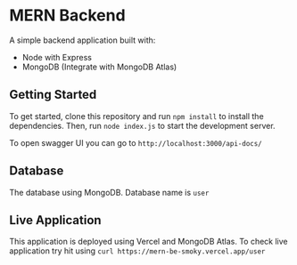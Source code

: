 # MERN Backend

A simple backend application built with:
- Node with Express
- MongoDB (Integrate with MongoDB Atlas)

## Getting Started

To get started, clone this repository and run `npm install` to install the dependencies. Then, run `node index.js` to start the development server.

To open swagger UI you can go to `http://localhost:3000/api-docs/`

## Database

The database using MongoDB. Database name is `user`

## Live Application

This application is deployed using Vercel and MongoDB Atlas.
To check live application try hit using `curl https://mern-be-smoky.vercel.app/user`